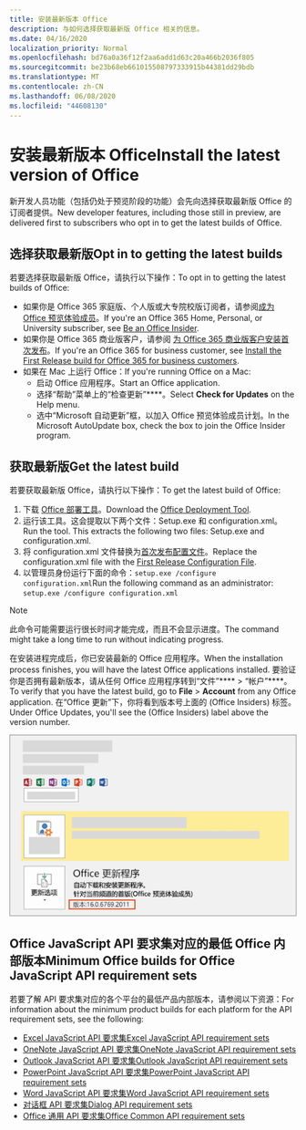```yaml
---
title: 安装最新版本 Office
description: 与如何选择获取最新版 Office 相关的信息。
ms.date: 04/16/2020
localization_priority: Normal
ms.openlocfilehash: bd76a0a36f12f2aa6add1d63c20a466b2036f805
ms.sourcegitcommit: be23b68eb661015508797333915b44381dd29bdb
ms.translationtype: MT
ms.contentlocale: zh-CN
ms.lasthandoff: 06/08/2020
ms.locfileid: "44608130"
---
```

# <a name="install-the-latest-version-of-office"></a><span data-ttu-id="d56d0-103">安装最新版本 Office</span><span class="sxs-lookup"><span data-stu-id="d56d0-103">Install the latest version of Office</span></span>

<span data-ttu-id="d56d0-104">新开发人员功能（包括仍处于预览阶段的功能）会先向选择获取最新版 Office 的订阅者提供。</span><span class="sxs-lookup"><span data-stu-id="d56d0-104">New developer features, including those still in preview, are delivered first to subscribers who opt in to get the latest builds of Office.</span></span>

## <a name="opt-in-to-getting-the-latest-builds"></a><span data-ttu-id="d56d0-105">选择获取最新版</span><span class="sxs-lookup"><span data-stu-id="d56d0-105">Opt in to getting the latest builds</span></span>

<span data-ttu-id="d56d0-106">若要选择获取最新版 Office，请执行以下操作：</span><span class="sxs-lookup"><span data-stu-id="d56d0-106">To opt in to getting the latest builds of Office:</span></span>

- <span data-ttu-id="d56d0-107">如果你是 Office 365 家庭版、个人版或大专院校版订阅者，请参阅[成为 Office 预览体验成员](https://insider.office.com)。</span><span class="sxs-lookup"><span data-stu-id="d56d0-107">If you're an Office 365 Home, Personal, or University subscriber, see [Be an Office Insider](https://insider.office.com).</span></span>
- <span data-ttu-id="d56d0-108">如果你是 Office 365 商业版客户，请参阅 [为 Office 365 商业版客户安装首次发布](https://support.office.com/article/Install-the-First-Release-build-for-Office-365-for-business-customers-4dd8ba40-73c0-4468-b778-c7b744d03ead)。</span><span class="sxs-lookup"><span data-stu-id="d56d0-108">If you're an Office 365 for business customer, see [Install the First Release build for Office 365 for business customers](https://support.office.com/article/Install-the-First-Release-build-for-Office-365-for-business-customers-4dd8ba40-73c0-4468-b778-c7b744d03ead).</span></span>
- <span data-ttu-id="d56d0-109">如果在 Mac 上运行 Office：</span><span class="sxs-lookup"><span data-stu-id="d56d0-109">If you're running Office on a Mac:</span></span>
  - <span data-ttu-id="d56d0-110">启动 Office 应用程序。</span><span class="sxs-lookup"><span data-stu-id="d56d0-110">Start an Office application.</span></span>
  - <span data-ttu-id="d56d0-111">选择“帮助”菜单上的“检查更新”\*\*\*\*。</span><span class="sxs-lookup"><span data-stu-id="d56d0-111">Select **Check for Updates** on the Help menu.</span></span>
  - <span data-ttu-id="d56d0-112">选中“Microsoft 自动更新”框，以加入 Office 预览体验成员计划。</span><span class="sxs-lookup"><span data-stu-id="d56d0-112">In the Microsoft AutoUpdate box, check the box to join the Office Insider program.</span></span>

## <a name="get-the-latest-build"></a><span data-ttu-id="d56d0-113">获取最新版</span><span class="sxs-lookup"><span data-stu-id="d56d0-113">Get the latest build</span></span>

<span data-ttu-id="d56d0-114">若要获取最新版 Office，请执行以下操作：</span><span class="sxs-lookup"><span data-stu-id="d56d0-114">To get the latest build of Office:</span></span>

1. <span data-ttu-id="d56d0-115">下载 [Office 部署工具](https://www.microsoft.com/download/details.aspx?id=49117)。</span><span class="sxs-lookup"><span data-stu-id="d56d0-115">Download the [Office Deployment Tool](https://www.microsoft.com/download/details.aspx?id=49117).</span></span>
2. <span data-ttu-id="d56d0-p101">运行该工具。这会提取以下两个文件：Setup.exe 和 configuration.xml。</span><span class="sxs-lookup"><span data-stu-id="d56d0-p101">Run the tool. This extracts the following two files: Setup.exe and configuration.xml.</span></span>
3. <span data-ttu-id="d56d0-118">将 configuration.xml 文件替换为[首次发布配置文件](https://raw.githubusercontent.com/OfficeDev/Office-Add-in-Commands-Samples/master/Tools/FirstReleaseConfig/configuration.xml)。</span><span class="sxs-lookup"><span data-stu-id="d56d0-118">Replace the configuration.xml file with the [First Release Configuration File](https://raw.githubusercontent.com/OfficeDev/Office-Add-in-Commands-Samples/master/Tools/FirstReleaseConfig/configuration.xml).</span></span>
4. <span data-ttu-id="d56d0-119">以管理员身份运行下面的命令：`setup.exe /configure configuration.xml`</span><span class="sxs-lookup"><span data-stu-id="d56d0-119">Run the following command as an administrator:  `setup.exe /configure configuration.xml`</span></span>

> [!NOTE]
> <span data-ttu-id="d56d0-120">此命令可能需要运行很长时间才能完成，而且不会显示进度。</span><span class="sxs-lookup"><span data-stu-id="d56d0-120">The command might take a long time to run without indicating progress.</span></span>

<span data-ttu-id="d56d0-121">在安装进程完成后，你已安装最新的 Office 应用程序。</span><span class="sxs-lookup"><span data-stu-id="d56d0-121">When the installation process finishes, you will have the latest Office applications installed.</span></span> <span data-ttu-id="d56d0-122">要验证你是否拥有最新版本，请从任何 Office 应用程序转到“文件”\*\*\*\* > “帐户”\*\*\*\*。</span><span class="sxs-lookup"><span data-stu-id="d56d0-122">To verify that you have the latest build, go to **File** > **Account** from any Office application.</span></span> <span data-ttu-id="d56d0-123">在“Office 更新”下，你将看到版本号上面的 (Office Insiders) 标签。</span><span class="sxs-lookup"><span data-stu-id="d56d0-123">Under Office Updates, you'll see the (Office Insiders) label above the version number.</span></span>

![显示产品信息的屏幕截图（带有 Office Insiders 标签）](../images/office-insiders-label.png)

## <a name="minimum-office-builds-for-office-javascript-api-requirement-sets"></a><span data-ttu-id="d56d0-125">Office JavaScript API 要求集对应的最低 Office 内部版本</span><span class="sxs-lookup"><span data-stu-id="d56d0-125">Minimum Office builds for Office JavaScript API requirement sets</span></span>

<span data-ttu-id="d56d0-126">若要了解 API 要求集对应的各个平台的最低产品内部版本，请参阅以下资源：</span><span class="sxs-lookup"><span data-stu-id="d56d0-126">For information about the minimum product builds for each platform for the API requirement sets, see the following:</span></span>

- [<span data-ttu-id="d56d0-127">Excel JavaScript API 要求集</span><span class="sxs-lookup"><span data-stu-id="d56d0-127">Excel JavaScript API requirement sets</span></span>](../reference/requirement-sets/excel-api-requirement-sets.md)
- [<span data-ttu-id="d56d0-128">OneNote JavaScript API 要求集</span><span class="sxs-lookup"><span data-stu-id="d56d0-128">OneNote JavaScript API requirement sets</span></span>](../reference/requirement-sets/onenote-api-requirement-sets.md)
- [<span data-ttu-id="d56d0-129">Outlook JavaScript API 要求集</span><span class="sxs-lookup"><span data-stu-id="d56d0-129">Outlook JavaScript API requirement sets</span></span>](../reference/requirement-sets/outlook-api-requirement-sets.md)
- [<span data-ttu-id="d56d0-130">PowerPoint JavaScript API 要求集</span><span class="sxs-lookup"><span data-stu-id="d56d0-130">PowerPoint JavaScript API requirement sets</span></span>](../reference/requirement-sets/powerpoint-api-requirement-sets.md)
- [<span data-ttu-id="d56d0-131">Word JavaScript API 要求集</span><span class="sxs-lookup"><span data-stu-id="d56d0-131">Word JavaScript API requirement sets</span></span>](../reference/requirement-sets/word-api-requirement-sets.md)
- [<span data-ttu-id="d56d0-132">对话框 API 要求集</span><span class="sxs-lookup"><span data-stu-id="d56d0-132">Dialog API requirement sets</span></span>](../reference/requirement-sets/dialog-api-requirement-sets.md)
- [<span data-ttu-id="d56d0-133">Office 通用 API 要求集</span><span class="sxs-lookup"><span data-stu-id="d56d0-133">Office Common API requirement sets</span></span>](../reference/requirement-sets/office-add-in-requirement-sets.md)
